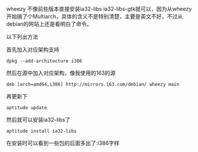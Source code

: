 wheezy 不像前些版本直接安装ia32-libs ia32-libs-gtk就可以，因为从wheezy开始搞了个Multiarch，具体的含义不是特别清楚，主要是英文不好，不过从debian的网站上还是看明白了命令。

以下列出方法

首先加入对应架构支持

    dpkg --add-architecture i386

然后在源中加入对应架构，像我使用的163的源

    deb [arch=amd64,i386] http://mirrors.163.com/debian/ wheezy main

再更新下

    aptitude update

然后就可以安装ia32-libs了

    aptitude install ia32-libs

在安装时可以看到一些包的后面多出了:i386字样

